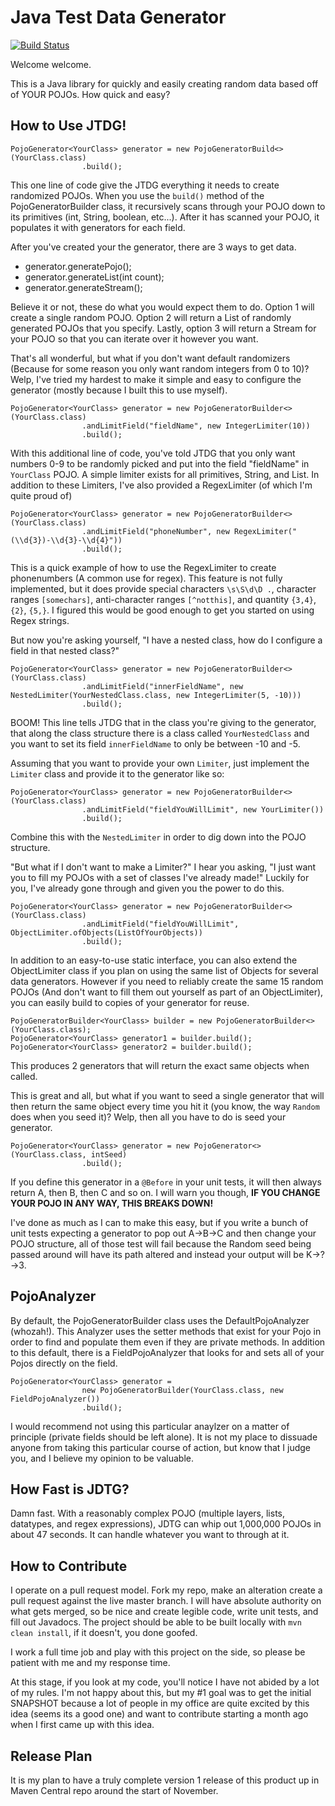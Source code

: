 # Java Test Data Generator #

[![Build Status](https://travis-ci.org/Bekreth/java-test-data-generator.svg?branch=master)](https://travis-ci.org/Bekreth/java-test-data-generator)

Welcome welcome.

This is a Java library for quickly and easily creating random data
based off of YOUR POJOs.  How quick and easy?

## How to Use JTDG! ##

```
PojoGenerator<YourClass> generator = new PojoGeneratorBuild<>(YourClass.class)
                .build();
```

This one line of code give the JTDG everything it needs to create
randomized POJOs.  When you use the `build()` method of the
PojoGeneratorBuilder class, it recursively scans through your POJO down
to its primitives (int, String, boolean, etc...).  After it has
scanned your POJO, it populates it with generators for each field.

After you've created your the generator, there are 3 ways to get 
data.

- generator.generatePojo();
- generator.generateList(int count);
- generator.generateStream();

Believe it or not, these do what you would expect them to do.
Option 1 will create a single random POJO. Option 2 will return
a List of randomly generated POJOs that you specify.  Lastly, 
option 3 will return a Stream for your POJO so that you can iterate
over it however you want.  

That's all wonderful, but what if you don't want default randomizers 
(Because for some reason you only want random integers from 0 to 10)?
Welp, I've tried my hardest to make it simple and easy to configure
the generator (mostly because I built this to use myself). 

```
PojoGenerator<YourClass> generator = new PojoGeneratorBuilder<>(YourClass.class)
                .andLimitField("fieldName", new IntegerLimiter(10))
                .build();
```
With this additional line of code, you've told JTDG that you only 
want numbers 0-9 to be randomly picked and put into the field 
"fieldName" in `YourClass` POJO. A simple limiter exists for all
primitives, String, and List. In addition to these Limiters, I've
also provided a RegexLimiter (of which I'm quite proud of)  

```
PojoGenerator<YourClass> generator = new PojoGeneratorBuilder<>(YourClass.class)
                .andLimitField("phoneNumber", new RegexLimiter("(\\d{3})-\\d{3}-\\d{4}"))
                .build();
```
This is a quick example of how to use the RegexLimiter to create 
phonenumbers (A common use for regex).  This feature is not fully
implemented, but it does provide special characters `\s\S\d\D .`,
character ranges `[somechars]`, anti-character ranges `[^notthis]`,
and quantity `{3,4}`, `{2}`, `{5,}`.  I figured this would be good
enough to get you started on using Regex strings.


But now you're asking yourself, "I have a nested class, how do I
configure a field in that nested class?"

```
PojoGenerator<YourClass> generator = new PojoGeneratorBuilder<>(YourClass.class)
                .andLimitField("innerFieldName", new NestedLimiter(YourNestedClass.class, new IntegerLimiter(5, -10)))
                .build();
```
BOOM! This line tells JTDG that in the class you're giving to the 
generator, that along the class structure there is a class called 
`YourNestedClass` and you want to set its field `innerFieldName` 
to only be between -10 and -5.

Assuming that you want to provide your own `Limiter`, just implement
the `Limiter` class and provide it to the generator like so:
```
PojoGenerator<YourClass> generator = new PojoGeneratorBuilder<>(YourClass.class)
                .andLimitField("fieldYouWillLimit", new YourLimiter())
                .build();
```

Combine this with the `NestedLimiter` in order to dig down into
the POJO structure.

"But what if I don't want to make a Limiter?" I hear you asking,
"I just want you to fill my POJOs with a set of classes I've 
already made!"  Luckily for you, I've already gone through and
given you the power to do this.
```
PojoGenerator<YourClass> generator = new PojoGeneratorBuilder<>(YourClass.class)
                .andLimitField("fieldYouWillLimit", ObjectLimiter.ofObjects(ListOfYourObjects))
                .build();
```
In addition to an easy-to-use static interface, you can also extend 
the ObjectLimiter class if you plan on using the same list of Objects
for several data generators. However if you need to reliably create 
the same 15 random POJOs (And don't want to fill them out yourself
as part of an ObjectLimiter), you can easily build to copies of your generator
for reuse.
```
PojoGeneratorBuilder<YourClass> builder = new PojoGeneratorBuilder<>(YourClass.class);
PojoGenerator<YourClass> generator1 = builder.build();
PojoGenerator<YourClass> generator2 = builder.build();
```
This produces 2 generators that will return the exact same objects when called.

This is great and all, but what if you want to seed a single generator that 
will then return the same object every time you hit it (you know, the way 
`Random` does when you seed it)?  Welp, then all you have to do is seed your
generator.
```
PojoGenerator<YourClass> generator = new PojoGenerator<>(YourClass.class, intSeed)
                .build();
```
If you define this generator in a `@Before` in your unit tests, it will then
always return A, then B, then C and so on.  I will warn you though, 
**IF YOU CHANGE YOUR POJO IN ANY WAY, THIS BREAKS DOWN!**

I've done as much as I can to make this easy, but if you write a bunch of
unit tests expecting a generator to pop out A->B->C and then change your
POJO structure, all of those test will fail because the Random seed being
passed around will have its path altered and instead your output will be
K->?->3.

## PojoAnalyzer ##
By default, the PojoGeneratorBuilder class uses the DefaultPojoAnalyzer
(whozah!).  This Analyzer uses the setter methods that exist for your Pojo
in order to find and populate them even if they are private methods.  In
addition to this default, there is a FieldPojoAnalyzer that looks for and
sets all of your Pojos directly on the field.

```
PojoGenerator<YourClass> generator =
                new PojoGeneratorBuilder(YourClass.class, new FieldPojoAnalyzer())
                .build();
```

I would recommend not using this particular anaylzer on a matter of principle
(private fields should be left alone).  It is not my place to dissuade anyone
from taking this particular course of action, but know that I judge you, and I
believe my opinion to be valuable.

## How Fast is JDTG? ##
Damn fast.  With a reasonably complex POJO (multiple layers, lists, datatypes,
and regex expressions), JDTG can whip out 1,000,000 POJOs in about 47 seconds.
It can handle whatever you want to through at it.

## How to Contribute ##

I operate on a pull request model. Fork my repo, make an alteration
create a pull request against the live master branch.  I will have
absolute authority on what gets merged, so be nice and create 
legible code, write unit tests, and fill out Javadocs.  The project
should be able to be built locally with `mvn clean install`, if 
it doesn't, you done goofed.

I work a full time job and play with this project on the side, so
please be patient with me and my response time.

At this stage, if you look at my code, you'll notice I have not
abided by a lot of my rules.  I'm not happy about this, but my #1
goal was to get the initial SNAPSHOT because a lot of people in 
my office are quite excited by this idea (seems its a good one)
and want to contribute starting a month ago when I first came
up with this idea.

## Release Plan ##

It is my plan to have a truly complete version 1 release of this
product up in Maven Central repo around the start of November.

